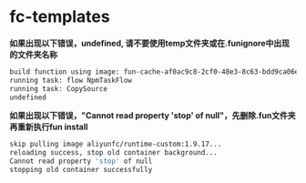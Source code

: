 # fc-templates

**如果出现以下错误，undefined, 请不要使用temp文件夹或在.funignore中出现的文件夹名称**
```bash
build function using image: fun-cache-af0ac9c8-2cf0-48e3-8c63-bdd9ca06ee28
running task: flow NpmTaskFlow
running task: CopySource
undefined
```

**如果出现以下错误，"Cannot read property 'stop' of null"，先删除.fun文件夹再重新执行fun install**
```bash
skip pulling image aliyunfc/runtime-custom:1.9.17...
reloading success, stop old container background...
Cannot read property 'stop' of null
stopping old container successfully
```
